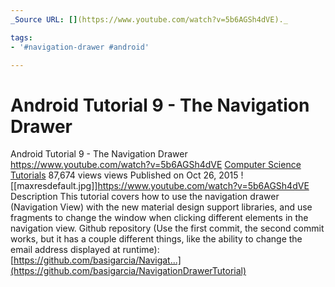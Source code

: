 ```yaml
---
_Source URL: [](https://www.youtube.com/watch?v=5b6AGSh4dVE)._

tags: 
- '#navigation-drawer #android'

---
```


# Android Tutorial 9 - The Navigation Drawer


Android Tutorial 9 - The Navigation Drawer
<https://www.youtube.com/watch?v=5b6AGSh4dVE>
[Computer Science Tutorials](https://www.youtube.com/channel/UCzAXys-yYwTW6Vx-JKFpmng)
87,674 views views
Published on Oct 26, 2015
![[maxresdefault.jpg]]<https://www.youtube.com/watch?v=5b6AGSh4dVE>
Description
This tutorial covers how to use the navigation drawer (Navigation View) with the new material design support libraries, and use fragments to change the window when clicking different elements in the navigation view.
Github repository (Use the first commit, the second commit works, but it has a couple different things, like the ability to change the email address displayed at runtime):
[https://github.com/basigarcia/Navigat...](https://github.com/basigarcia/NavigationDrawerTutorial)

